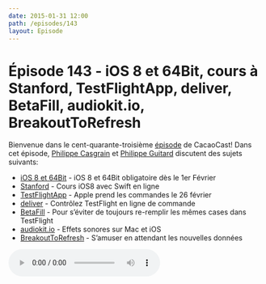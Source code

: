 ```yaml
---
date: 2015-01-31 12:00
path: /episodes/143
layout: Episode
---
```

# Épisode 143 - iOS 8 et 64Bit, cours à Stanford, TestFlightApp, deliver, BetaFill, audiokit.io, BreakoutToRefresh
<p>Bienvenue dans le cent-quarante-troisième <a href="https://cacaocast.com/media/cacaocast_143.m4a" title="CacaoCast Episode 143">épisode</a> de CacaoCast! Dans cet épisode, <a href="http://www.twitter.com/philippec" title="Philippe Casgrain sur Twitter">Philippe Casgrain</a> et <a href="http://www.twitter.com/philippeguitard" title="Philippe Guitard sur Twitter">Philippe Guitard</a> discutent des sujets suivants:</p>
<ul><li><a href="https://developer.apple.com/news/?id=01192015a" title="iOS 8 et 64Bit">iOS 8 et 64Bit</a> - iOS 8 et 64Bit obligatoire dès le 1er Février</li>
<li><a href="https://itunes.apple.com/us/course/developing-ios-8-apps-swift/id961180099" title="Stanford">Stanford</a> - Cours iOS8 avec Swift en ligne</li>
<li><a href="http://testflightapp.com" title="TestFlightApp">TestFlightApp</a> - Apple prend les commandes le 26 février</li>
<li><a href="http://www.krausefx.com/blog/deliver-the-missing-api-for-apples-new-testflight" title="deliver">deliver</a> - Contrôlez TestFlight en ligne de commande</li>
<li><a href="http://junecloud.com/software/safari/betafill.html" title="BetaFill">BetaFill</a> - Pour s’éviter de toujours re-remplir les mêmes cases dans TestFlight</li>
<li><a href="http://audiokit.io" title="audiokit.io">audiokit.io</a> - Effets sonores sur Mac et iOS</li>
<li><a href="https://github.com/dasdom/BreakOutToRefresh" title="BreakoutToRefresh">BreakoutToRefresh</a> - S’amuser en attendant les nouvelles données</li>
</ul>
<p><audio controls><source src="https://cacaocast.com/media/cacaocast_143.m4a" type="audio/mpeg"><source src="https://cacaocast.com/media/cacaocast_143.m4a" type="audio/mp4">Votre navigateur ne supporte pas l'élément audio / Your browser does not support the audio element.</audio></p>
